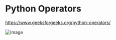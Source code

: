 # Python Operators

https://www.geeksforgeeks.org/python-operators/

![image](https://github.com/user-attachments/assets/abd33c4b-659c-454e-b327-8444253c6d7e)

